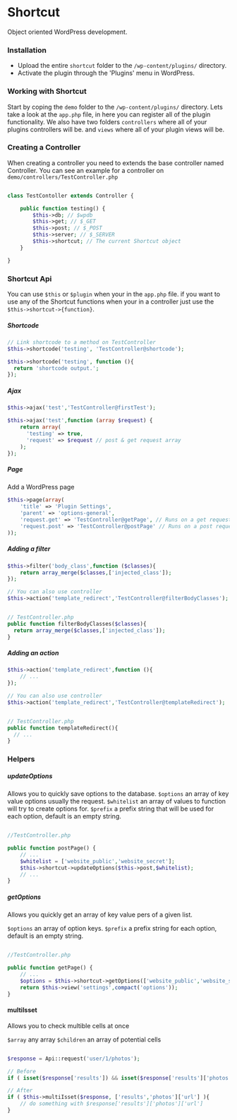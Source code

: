 # Shortcut
Object oriented WordPress development.


### Installation

* Upload the entire `shortcut` folder to the `/wp-content/plugins/` directory.
* Activate the plugin through the 'Plugins' menu in WordPress.

### Working with Shortcut

Start by coping the `demo` folder to the `/wp-content/plugins/` directory.
Lets take a look at the `app.php` file, in here you can register all of the plugin functionality.
We also have two folders `controllers` where all of your plugins controllers will be. and `views` where all of your plugin views will be.

### Creating a Controller
When creating a controller you need to extends the base controller named Controller.
You can see an example for a controller on `demo/controllers/TestController.php`

```php

class TestContoller extends Controller {

    public function testing() {
        $this->db; // $wpdb
        $this->get; // $_GET
        $this->post; // $_POST
        $this->server; // $_SERVER
        $this->shortcut; // The current Shortcut object
    }

}

```

### Shortcut Api

You can use `$this` or `$plugin` when your in the `app.php` file.
if you want to use any of the Shortcut functions when your in a controller just use the `$this->shortcut->{function}`.

##### Shortcode

```php
// Link shortcode to a method on TestController
$this->shortcode('testing', 'TestController@shortcode');

$this->shortcode('testing', function (){
  return 'shortcode output.';
});
```


##### Ajax

```php
$this->ajax('test','TestController@firstTest');

$this->ajax('test',function (array $request) {
    return array(
      'testing' => true,
      'request' => $request // post & get request array
    );
});
```

##### Page
Add a WordPress page

```php
$this->page(array(
    'title' => 'Plugin Settings',
    'parent' => 'options-general',
    'request.get' => 'TestController@getPage', // Runs on a get request to the page
    'request.post' => 'TestController@postPage' // Runs on a post request to the page
));
```

##### Adding a filter

```php
$this->filter('body_class',function ($classes){
    return array_merge($classes,['injected_class']);
});

// You can also use controller
$this->action('template_redirect','TestController@filterBodyClasses');


// TestController.php
public function filterBodyClasses($classes){
  return array_merge($classes,['injected_class']);
}
```

##### Adding an action

```php
$this->action('template_redirect',function (){
    // ...
});

// You can also use controller
$this->action('template_redirect','TestController@templateRedirect');


// TestController.php
public function templateRedirect(){
  // ...
}
```

### Helpers

##### updateOptions

Allows you to quickly save options to the database.
`$options` an array of key value options usually the request.
`$whitelist` an array of values to function will try to create options for.
`$prefix` a prefix string that will be used for each option, default is an empty string.

```php

//TestController.php

public function postPage() {
    // ...
    $whitelist = ['website_public','website_secret'];
    $this->shortcut->updateOptions($this->post,$whitelist);
    // ...
}

```

##### getOptions

Allows you quickly get an array of key value pers of a given list.

`$options` an array of option keys.
`$prefix` a prefix string for each option, default is an empty string.

```php

//TestController.php

public function getPage() {
    // ...
    $options = $this->shortcut->getOptions(['website_public','website_secret']);
    return $this->view('settings',compact('options'));
}

```

#### multiIsset

Allows you to check multible cells at once

`$array` any array
`$children` an array of potential cells

```php

$response = Api::request('user/1/photos');

// Before
if ( isset($response['results']) && isset($response['results']['photos']) && ... )

// After
if ( $this->multiIsset($response, ['results','photos']['url'] ){
    // do something with $response['results']['photos']['url']
}


```



